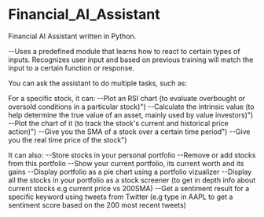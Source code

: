 # Financial_AI_Assistant
Financial AI Assistant written in Python.



--Uses a predefined module that learns how to react to certain types of inputs. Recognizes user input and based on previous training will match the input to a certain function or response.


You can ask the assistant to do multiple tasks, such as: 
  
For a specific stock, it can:
--Plot an RSI chart (to evaluate overbought or oversold conditions in a particular stock)")
--Calculate the intrinsic value (to help determine the true value of an asset, mainly used by value investors)")
--Plot the chart of it (to track the stock's current and historical price action)")
--Give you the SMA of a stock over a certain time period")
--Give you the real time price of the stock")
 
It can also: 
--Store stocks in your personal portfolio
--Remove or add stocks from this portfolio
--Show your current portfolio, its current worth and its gains
--Display portfolio as a pie chart using a portfolio vizualizer
--Display all the stocks in your portfolio as a stock screener (to get in depth info about current stocks e.g current price vs 200SMA)
--Get a sentiment result for a specific keyword using tweets from Twitter (e.g type in AAPL to get a sentiment score based on the 200 most recent tweets)



